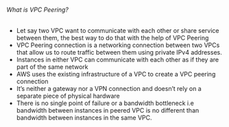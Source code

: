 ###### What is VPC Peering?

* Let say two VPC want to communicate with each other or share service between them, the best way to do that with the help of VPC Peering
* VPC Peering connection is a networking connection between two VPCs that allow us to route traffic between them using private IPv4 addresses.
* Instances in either VPC can communicate with each other as if they are part of the same network
* AWS uses the existing infrastructure of a VPC to create a VPC peering connection
* It’s neither a gateway nor a VPN connection and doesn’t rely on a separate piece of physical hardware
* There is no single point of failure or a bandwidth bottleneck i.e bandwidth between instances in peered VPC is no different than bandwidth between instances in the same VPC.

